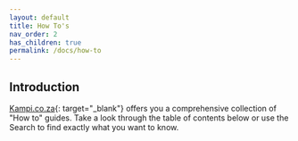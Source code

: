```yaml
---
layout: default
title: How To's
nav_order: 2
has_children: true
permalink: /docs/how-to
---
```


## Introduction
[Kampi.co.za](https://kampi.co.za/s){: target="_blank"} offers you a comprehensive collection of "How to" guides. Take a look through the table of contents below or use the Search to find exactly what you want to know.
